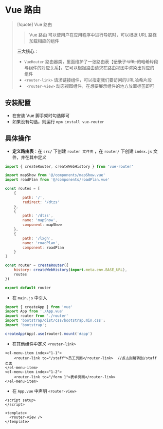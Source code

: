 
# Vue 路由
>[!quote] Vue 路由
>> Vue 路由 可以使用户在应用程序中进行导航时，可以根据 URL 路径加载相应的组件
>
>**三大核心**：
>- `VueRouter` 路由器类，里面维护了一张路由表【~~记录了 URL 的哈希片段与组件的对应关系~~】，它可以根据路由请求在路由视图中渲染出对应的组件
>- `<router-link>` 请求链接组件，可以指定我们要访问的URL哈希片段
>- ` <router-view>` 动态视图组件，在想要展示组件的地方放置标签即可

## 安装配置
- 在安装 Vue 脚手架时勾选即可
- 如果没有勾选，则运行 `npm install vue-router`

## 具体操作
- **定义路由表**：在 `src/` 下创建 `router 文件夹` ，在 `router/` 下创建 `index.js` 文件，并在其中定义
```js
import { createRouter, createWebHistory } from 'vue-router'

import mapShow from '@/components/mapShow.vue'
import roadPlan from '@/components/roadPlan.vue'

const routes = [
    {
        path: '/',
        redirect: '/dtzs'
    },
    {
        path: '/dtzs',
        name: 'mapShow',
        component: mapShow
    },
    {
        path: '/lxgh',
        name: 'roadPlan',
        component: roadPlan
    }
]

const router = createRouter({
    history: createWebHistory(import.meta.env.BASE_URL),
    routes
})

export default router
```

- 在 `main.js` 中引入
```js
import { createApp } from 'vue'
import App from './App.vue'
import router from './router'
import 'bootstrap/dist/css/bootstrap.min.css';
import 'bootstrap';

createApp(App).use(router).mount('#app')
```

- 在其他组件中定义 `<router-link>`
```vue
<el-menu-item index="1-1">
	<router-link to="/staff">员工页面</router-link>  //点击则跳转到/staff页面
</el-menu-item>
<el-menu-item index="1-2">
	<router-link to="/form_1">表单页面</router-link>
</el-menu-item>
```

- 在 `App.vue` 中声明 `<router-view>`
```vue
<script setup>
</script>

<template>
  <router-view />
</template>
```












